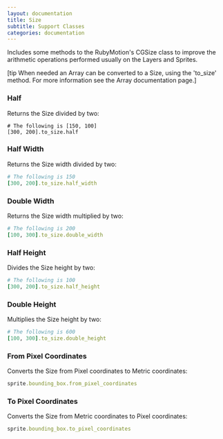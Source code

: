```yaml
---
layout: documentation
title: Size
subtitle: Support Classes
categories: documentation
---
```


Includes some methods to the RubyMotion's CGSize class to improve the arithmetic operations performed usually on the Layers and Sprites.

[tip When needed an Array can be converted to a Size, using the 'to_size' method. For more information see the Array documentation page.]

### Half
Returns the Size divided by two:

```
# The following is [150, 100]
[300, 200].to_size.half
```

### Half Width
Returns the Size width divided by two:

```ruby
# The following is 150
[300, 200].to_size.half_width
```

### Double Width
Returns the Size width multiplied by two:

```ruby
# The following is 200
[100, 300].to_size.double_width
``` 

### Half Height
Divides the Size height by two:

```ruby
# The following is 100
[300, 200].to_size.half_height
```

### Double Height
Multiplies the Size height by two:

```ruby
# The following is 600
[100, 300].to_size.double_height
```

### From Pixel Coordinates
Converts the Size from Pixel coordinates to Metric coordinates:

```ruby
sprite.bounding_box.from_pixel_coordinates
```

### To Pixel Coordinates
Converts the Size from Metric coordinates to Pixel coordinates:

```ruby
sprite.bounding_box.to_pixel_coordinates
```



